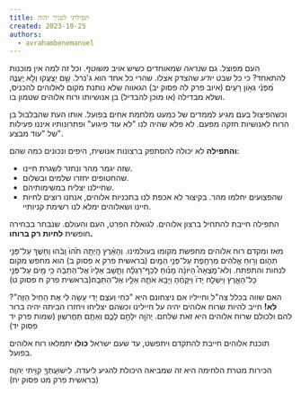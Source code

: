 ```yaml
---
title: תפילתי לפניך יהוה
created: 2023-10-25
authors:
  - avrahambenemanuel
---
```

העם מפוצל. גם ש*נראה* שמאוחדים כשיש אויב *משוטף*.
 וכל זה למה אין מוכנות להתאחד?
 כי כל שבט *יודע* שהצדק אצלו. שהרי כל אחד הוא ג'נרל.
 שָׁ֣ם יִ֭צְעֲקוּ וְלֹ֣א יַֽעֲנֶ֑ה מִ֝פְּנֵ֗י גְּאֹ֣ון רָעִֽים׃ (איוב פרק לה פסוק יב)
 הגאווה שלא נותנת מקום לאלוהים להכניס,  ושלא מבדילה (או מוכן להבדיל) בן אנושיותו ורוח אלוהים שטמון בו.
 
וכשהפיצול בעם מגיע לממדים של כמעט מלחמת אחים בפועל. אותו העת שהבלבול בן הרוח לאנושיות חזקה מפעם. לא פלא שהיה לנו "לא עוד פיגוע" ופתרונותיו איננו פעילות של "עוד מבצע".

**והתפילה** לא יכולה להסתפק ברצונות אנושית, היפים ונכונים כמה שהם:
  - שזה יגמר מהר ונחזר לשגרת חיינו.
  - שהחטופים יחזרו שלמים ובשלום.
  - שחיילנו יצליח במשימותיהם. 
  - שהפצועים יחלמו מהר.
בקיצור לא אכפת לנו בתכניות אלוהים, אנחנו רוצים לחיות חיינו ושאלוהים ימלא לנו רשימת קניותיי.

התפילה חייבת להתחיל ברצון אלוהים. לגואלת הפרט, העם והעולם. שנבחר בבחירה חופשית **לחיות רק ברוחו.** 

מאז ומקדם רוח אלוהים מחפשת מקומו בעולמינו. וְהָאָ֗רֶץ הָֽיְתָ֥ה תֹ֙הוּ֙ וָבֹ֔הוּ וְח֖שֶׁךְ עַל־פְּנֵ֣י תְהֹ֑ום וְר֣וּחַ אֱלֹהִ֔ים מְרַחֶ֖פֶת עַל־פְּנֵ֥י הַמָּֽיִם׃ (בראשית פרק א פסוק ב) הוא מחפש מקום לנחות והתפתח. 
וְלֹא־מָֽצְאָה֩ הַיֹּונָ֨ה מָנֹ֜וחַ לְכַף־רַגְלָ֗הּ וַתָּ֤שָׁב אֵלָיו֙ אֶל־הַתֵּבָ֔ה כִּ֥י מַ֖יִם עַל־פְּנֵ֣י כָל־הָאָ֑רֶץ וַיִּשְׁלַ֤ח יָדֹו֙ וַיִּקָּחֶ֔הָ וַיָּבֵ֥א אֹתָ֛הּ אֵלָ֖יו אֶל־הַתֵּבָֽה׃(בראשית פרק ח פסוק ט)

האם שווה בכלל צה"ל וחייליו אם ניצחונם היא "כֹּחִי וְעֹצֶם יָדִי עָשָׂה לִי אֶת הַחַיִל הַזֶּה"? **לא!**
חייב להיות שרוח אלוהים יהיה על חיילינו וכשהם יצליחו ויחזרו הביתה יהיה ברור להם ולכולם שרוח אלוהים היא זאת שלחם. יְהֹוָ֖ה יִלָּחֵ֣ם לָכֶ֑ם וְאַתֶּ֖ם תַּחֲרִשֽׁוּן׃ (שמות פרק יד פסוק יד)

תוכנת אלוהים חייבת להתקדם ויתפשט, עד שעם ישראל **כולו** יתמלאו רוח אלוהים בפועל.

הכירות מטרת הלחימה היא זה שמביאה היכולת להגיע ליעדה.
לִישׁוּעָֽתְךָ֖ קִוִּ֥יתִי יְהֹוָֽה׃ (בראשית פרק מט פסוק יח)
